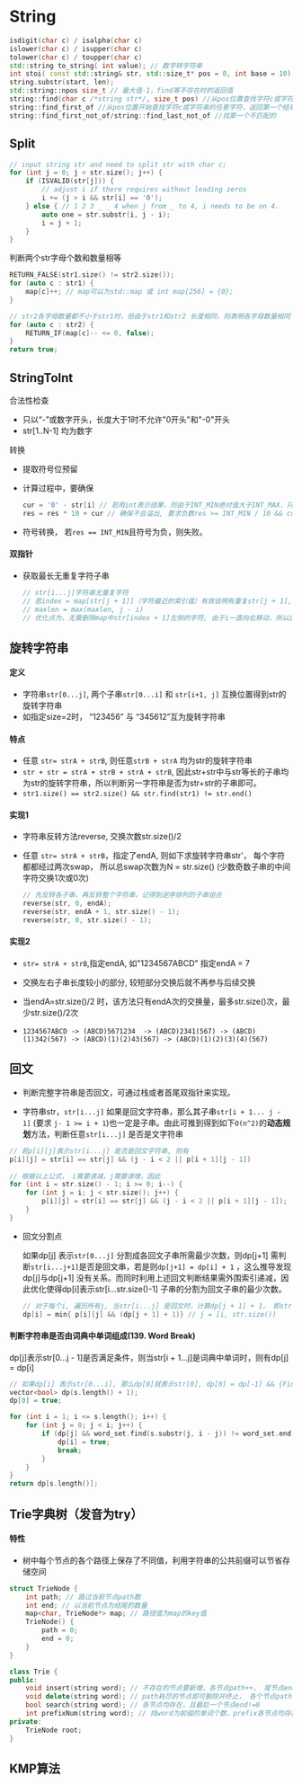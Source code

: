 # String



```c++
isdigit(char c) / isalpha(char c)
islower(char c) / isupper(char c)
tolower(char c) / toupper(char c)
std::string to_string( int value); // 数字转字符串
int stoi( const std::string& str, std::size_t* pos = 0, int base = 10); // 字符串转数字，默认输入数字为十进制
string.substr(start, len); 
std::string::npos size_t // 最大值-1，find等不存在时的返回值
string::find(char c /*string str*/, size_t pos) //从pos位置查找字符c或字符串，返回第一个结果索引，不存在返回std::string::npos; 使用KMP算法O(n)
string::find_first_of //从pos位置开始查找字符c或字符串的任意字符，返回第一个结果索引位置  string::find_last_of 从尾部开始查找
string::find_first_not_of/string::find_last_not_of //找第一个不匹配的
```



## Split

```c++
// input string str and need to split str with char c;
for (int j = 0; j < str.size(); j++) {
    if (ISVALID(str[j])) {
        // adjust i if there requires without leading zeros
        i += (j > i && str[i] == '0');
    } else { // 1 2 3 _ _ 4 when j from _ to 4, i needs to be on 4.
        auto one = str.substr(i, j - i);
        i = j + 1;
    }
}
```



判断两个str字母个数和数量相等

```c++
RETURN_FALSE(str1.size() != str2.size());
for (auto c : str1) {
	map[c]++; // map可以为std::map 或 int map[256] = {0};
}

// str2各字母数量都不小于str1时，但由于str1和str2 长度相同，则表明各字母数量相同
for (auto c : str2) {
    RETURN_IF(map[c]-- <= 0, false);
}
return true;
```

## StringToInt

合法性检查

+ 只以“-”或数字开头，长度大于1时不允许"0开头"和"-0"开头
+ str[1..N-1] 均为数字

转换

+ 提取符号位预留

+ 计算过程中，要确保

  ```c++
  cur = '0' - str[i] // 若用int表示结果，则由于INT_MIN绝对值大于INT_MAX，只有负数才能存储最大的绝对值，因此计算过程用负数表示
  res = res * 10 + cur // 确保不会溢出, 要求负数res >= INT_MIN / 10 && cur >= INT_MIN % 10
  ```

+ 符号转换， 若`res == INT_MIN`且符号为负，则失败。 

#### 双指针

+ 获取最长无重复字符子串

  ```c++
  // str[i...j]字符串无重复字符
  // 若index = map[str[j + 1]]（字符最近的索引值）有效说明有重复str[j + 1], 则 i = index + 1， 同时需删除map中str[index + 1]左侧的字符
  // maxlen = max(maxlen, j - i)
  // 优化点为，无需删除map中str[index + 1]左侧的字符, 由于i一直向右移动，所以i = max(i, map[str[j]]) 就可以实现i的跳跃
  ```




## 旋转字符串

#### 定义

+  字符串`str[0...j]`, 两个子串`str[0...i]` 和 `str[i+1, j]` 互换位置得到str的旋转字符串
+ 如指定size=2时， “123456” 与 “345612”互为旋转字符串

#### 特点

+ 任意 `str= strA + strB`,  则任意`strB + strA` 均为str的旋转字符串
+ `str + str = strA + strB + strA + strB`, 因此str+str中与str等长的子串均为str的旋转字符串，所以判断另一字符串是否为str+str的子串即可。
+ `str1.size() == str2.size() && str.find(str1) != str.end()`

#### 实现1

+ 字符串反转方法reverse, 交换次数str.size()/2

+ 任意 `str= strA + strB`，指定了endA,  则如下求旋转字符串str'， 每个字符都都经过两次swap， 所以总swap次数为N = str.size() (少数奇数子串的中间字符交换1次或0次)

  ```c++
  // 先反转各子串，再反转整个字符串，记得到逆序排列的子串组合
  reverse(str, 0, endA);
  reverse(str, endA + 1, str.size() - 1);
  reverse(str, 0, str.size() - 1);
  ```

#### 实现2

+  `str= strA + strB`,指定endA, 如"1234567ABCD" 指定endA = 7

+ 交换左右子串长度较小的部分, 较短部分交换后就不再参与后续交换

+ 当endA=str.size()/2 时，该方法只有endA次的交换量，最多str.size()次，最少str.size()/2次

+ ```
  1234567ABCD -> (ABCD)5671234  -> (ABCD)2341(567) -> (ABCD)(1)342(567) -> (ABCD)(1)(2)43(567) -> (ABCD)(1)(2)(3)(4)(567)
  ```



## 回文

+ 判断完整字符串是否回文，可通过栈或者首尾双指针来实现。

+ 字符串str，`str[i...j]` 如果是回文字符串，那么其子串`str[i + 1... j - 1]` (要求 `j- 1 >= i + 1`)也一定是子串。由此可推到得到如下`O(n^2)`的**动态规划**方法，判断任意`str[i...j]` 是否是文字符串

````c++
// 若p[i][j]表示str[i...j] 是否是回文字符串, 则有
p[i][j] = str[i] == str[j] && (j - i < 2 || p[i + 1][j - 1])
    
// 根据以上公式， i需要递减，j需要递增，因此
for (int i = str.size() - 1; i >= 0; i--) {
    for (int j = i; j < str.size(); j++) {
        p[i][j] = str[i] == str[j] && (j - i < 2 || p[i + 1][j - 1]);
	}
}
````

+ 回文分割点

  如果dp[j] 表示`str[0...j]` 分割成各回文子串所需最少次数，则dp[j+1] 需判断`str[i...j+1]`是否是回文串，若是则`dp[j+1] = dp[i] + 1` ，这么推导发现dp[j]与dp[j+1] 没有关系。而同时利用上述回文判断结果需外围索引递减，因此优化使得dp[i]表示str[i...str.size()-1] 子串的分割为回文子串的最少次数。

  ```c++
  // 对于每个i, 遍历所有j, 当str[i...j] 是回文时，计算dp[j + 1] + 1， 即str[j+1, str.size()-1] 对应最小分割字数+1， 取所有对应最小值
  dp[i] = min{ p[i][j] && (dp[j + 1] + 1)} // j = [i, str.size())
  ```


#### 判断字符串是否由词典中单词组成(139. Word Break)

dp[j]表示str[0...j - 1]是否满足条件，则当str[i + 1...j]是词典中单词时，则有dp[j] = dp[i]

```c++
// 如果dp[i] 表示str[0...i], 那么dp[0]就表示str[0], dp[0] = dp[-1] && {Find(str[0])}, dp[-1]数组上不好整，所以整体移动一位dp[i] 表示str[0...i - 1]， 那么dp[1]才表示str[0], dp[0]赋值true
vector<bool> dp(s.length() + 1);
dp[0] = true;

for (int i = 1; i <= s.length(); i++) {
    for (int j = 0; j < i; j++) {
        if (dp[j] && word_set.find(s.substr(j, i - j)) != word_set.end()) {
            dp[i] = true;
            break;
        }
    }
}
return dp[s.length()];
```



## Trie字典树（发音为try）

#### 特性

+ 树中每个节点的各个路径上保存了不同值，利用字符串的公共前缀可以节省存储空间

```c++
struct TrieNode {
    int path; // 路过当前节点path数
    int end; // 以当前节点为结尾的数量
    map<char, TrieNode*> map; // 路径值为map的key值
    TrieNode() {
        path = 0;
        end = 0;
    }
}

class Trie {
public:
    void insert(string word); // 不存在的节点要新增，各节点path++， 尾节点end++
    void delete(string word); // path耗尽的节点即可删除并终止， 各个节点path--， 尾节点--
    bool search(string word); // 各节点均存在，且最后一个节点end!=0
    int prefixNum(string word); // 找word为前缀的单词个数，prefix各节点均存在后，返回最后一个节点的path
private:
    TrieNode root;
}
```

## KMP算法
